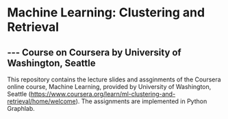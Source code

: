 # Machine Learning: Clustering and Retrieval 
## --- Course on Coursera by University of Washington, Seattle 

This repository contains the lecture slides and assginments of the Coursera online course, Machine Learning, provided by University of Washington, Seattle (https://www.coursera.org/learn/ml-clustering-and-retrieval/home/welcome). The assignments are implemented in Python Graphlab.

